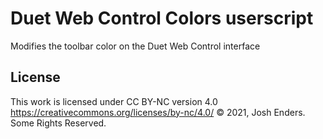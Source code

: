 # Duet Web Control Colors userscript

Modifies the toolbar color on the Duet Web Control interface

## License

This work is licensed under CC BY-NC version 4.0 https://creativecommons.org/licenses/by-nc/4.0/
© 2021, Josh Enders. Some Rights Reserved.
